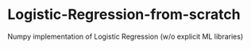 # Logistic-Regression-from-scratch
Numpy implementation of Logistic Regression (w/o explicit ML libraries)
